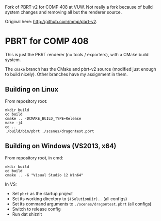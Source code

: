 Fork of PBRT v2 for COMP 408 at VUW.
Not really a fork because of build system changes and removing all but the renderer source.

Original here: http://github.com/mmp/pbrt-v2.

PBRT for COMP 408
=================

This is just the PBRT renderer (no tools / exporters), with a CMake build system.

The `cmake` branch has the CMake and pbrt-v2 source (modified just enough to build nicely).
Other branches have my assignment in them.

Building on Linux
-----------------

From repository root:
```
mkdir build
cd build
cmake .. -DCMAKE_BUILD_TYPE=Release
make -j4
cd ..
./build/bin/pbrt ./scenes/dragontest.pbrt
```

Building on Windows (VS2013, x64)
----------------------------

From repository root, in cmd:
```
mkdir build
cd build
cmake .. -G "Visual Studio 12 Win64"
```

In VS:
- Set ```pbrt``` as the startup project
- Set its working directory to ```$(SolutionDir)..``` (all configs)
- Set its command arguments to ```./scenes/dragontest.pbrt``` (all configs)
- Switch to release config
- Run dat shiznit

